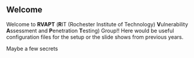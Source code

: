 ## Welcome
Welcome to **RVAPT** (**R**IT (Rochester Institute of Technology) **V**ulnerability **A**ssessment and **P**enetration **T**esting) Group!!
Here would be useful configuration files for the setup or the slide shows from previous years.

Maybe a few secrets
